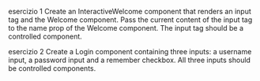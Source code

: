 esercizio 1
Create an InteractiveWelcome component that renders an input tag and the Welcome component.
Pass the current content of the input tag to the name prop of the Welcome component. The input tag should be a controlled component.

esercizio 2
Create a Login component containing three inputs: a username input, a password input and a remember checkbox. All three inputs should be controlled components.